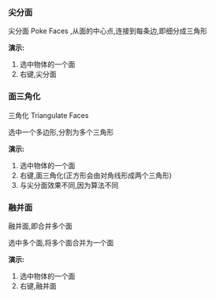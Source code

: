 ### 尖分面

尖分面 Poke Faces ,从面的中心点,连接到每条边,即细分成三角形

**演示:**

1. 选中物体的一个面
2. 右键,尖分面





### 面三角化

三角化 Triangulate Faces

选中一个多边形,分割为多个三角形

**演示:**

1. 选中物体的一个面
2. 右键,面三角化(正方形会由对角线形成两个三角形)
3. 与尖分面效果不同,因为算法不同



### 融并面

融并面,即合并多个面

选中多个面,将多个面合并为一个面

**演示:**

1. 选中物体的一个面
2. 右键,融并面